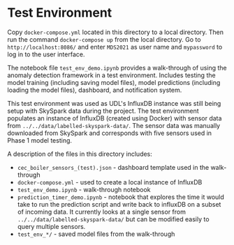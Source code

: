 # Test Environment

Copy `docker-compose.yml` located in this directory to a local directory. Then run the command `docker-compose up` from the local directory. Go to `http://localhost:8086/` and enter `MDS2021` as user name and `mypassword` to log in to the user interface.

The notebook file `test_env_demo.ipynb` provides a walk-through of using the anomaly detection framework in a test environment. Includes testing the model training (including saving model files), model predictions (including loading the model files), dashboard, and notification system.

This test environment was used as UDL's InfluxDB instance was still being setup with SkySpark data during the project. The test environment populates an instance of InfluxDB (created using Docker) with sensor data from `../../data/labelled-skyspark-data/`. The sensor data was manually downloaded from SkySpark and corresponds with five sensors used in Phase 1 model testing.

A description of the files in this directory includes:

- `cec_boiler_sensors_(test).json` - dashboard template used in the walk-through
- `docker-compose.yml` - used to create a local instance of InfluxDB
- `test_env_demo.ipynb` - walk-through notebook
- `prediction_timer_demo.ipynb` - notebook that explores the time it would take to run the prediction script and write back to influxDB on a subset of incoming data. It currently looks at a single sensor from `../../data/labelled-skyspark-data/` but can be modified easily to query multiple sensors.
- `test_env_*/` - saved model files from the walk-through

